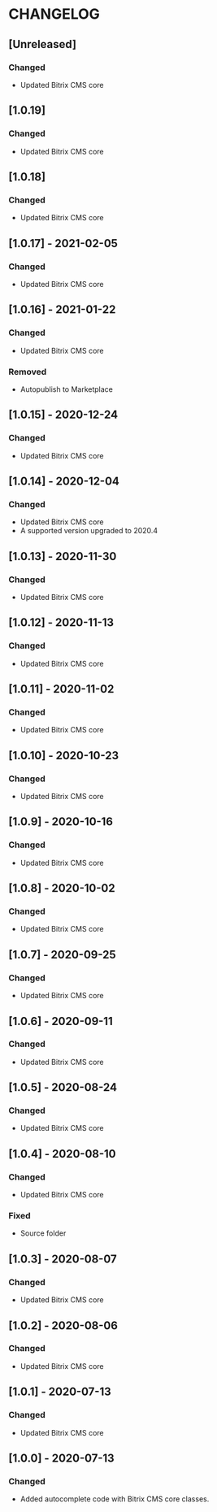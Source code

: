 # CHANGELOG

## [Unreleased]
### Changed
- Updated Bitrix CMS core

## [1.0.19]
### Changed
- Updated Bitrix CMS core

## [1.0.18]
### Changed
- Updated Bitrix CMS core

## [1.0.17] - 2021-02-05
### Changed
- Updated Bitrix CMS core

## [1.0.16] - 2021-01-22
### Changed
- Updated Bitrix CMS core

### Removed
- Autopublish to Marketplace

## [1.0.15] - 2020-12-24
### Changed
- Updated Bitrix CMS core

## [1.0.14] - 2020-12-04
### Changed
- Updated Bitrix CMS core
- A supported version upgraded to 2020.4

## [1.0.13] - 2020-11-30
### Changed
- Updated Bitrix CMS core

## [1.0.12] - 2020-11-13
### Changed
- Updated Bitrix CMS core

## [1.0.11] - 2020-11-02
### Changed
- Updated Bitrix CMS core

## [1.0.10] - 2020-10-23
### Changed
- Updated Bitrix CMS core

## [1.0.9] - 2020-10-16
### Changed
- Updated Bitrix CMS core

## [1.0.8] - 2020-10-02
### Changed
- Updated Bitrix CMS core

## [1.0.7] - 2020-09-25
### Changed
- Updated Bitrix CMS core

## [1.0.6] - 2020-09-11
### Changed
- Updated Bitrix CMS core

## [1.0.5] - 2020-08-24
### Changed
- Updated Bitrix CMS core

## [1.0.4] - 2020-08-10
### Changed
- Updated Bitrix CMS core

### Fixed
- Source folder

## [1.0.3] - 2020-08-07
### Changed
- Updated Bitrix CMS core

## [1.0.2] - 2020-08-06
### Changed
- Updated Bitrix CMS core

## [1.0.1] - 2020-07-13
### Changed
- Updated Bitrix CMS core

## [1.0.0] - 2020-07-13
### Changed
- Added autocomplete code with Bitrix CMS core classes. 